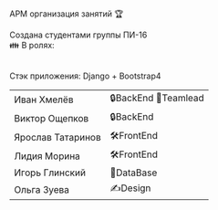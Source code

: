 АРМ организация занятий &#127942;

Создана студентами группы ПИ-16
<br>
   &#128106; В ролях:<br>

<table>
   <tr><td>Иван Хмелёв</td><td>&#128274;BackEnd &#128276;Teamlead</td></tr>
   <tr><td>Виктор Ощепков</td><td>&#128274;BackEnd</td></tr>
   <tr><td>Ярослав Татаринов</td><td>&#128736;FrontEnd</td></tr>
   <tr><td>Лидия Морина</td> <td>&#128736;FrontEnd</td></tr>
   <tr><td>Игорь Глинский</td><td>&#128190;DataBase</td></tr>
   <tr><td>Ольга Зуева</td><td>&#9997;Design</td></tr>
<//table>

<br>
Стэк приложения: Django + Bootstrap4
        
